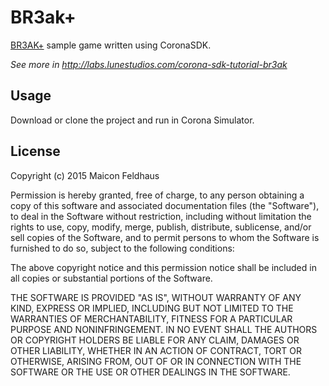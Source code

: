 # BR3ak+

[BR3AK+](https://play.google.com/store/apps/details?id=com.lunestudios.br3akplus) sample game written using CoronaSDK.

*See more in http://labs.lunestudios.com/corona-sdk-tutorial-br3ak*

## Usage

Download or clone the project and run in Corona Simulator.

## License

Copyright (c) 2015 Maicon Feldhaus

Permission is hereby granted, free of charge, to any person obtaining a copy of this software and associated documentation files (the "Software"), to deal in the Software without restriction, including without limitation the rights to use, copy, modify, merge, publish, distribute, sublicense, and/or sell copies of the Software, and to permit persons to whom the Software is furnished to do so, subject to the following conditions:

The above copyright notice and this permission notice shall be included in all copies or substantial portions of the Software.

THE SOFTWARE IS PROVIDED "AS IS", WITHOUT WARRANTY OF ANY KIND, EXPRESS OR IMPLIED, INCLUDING BUT NOT LIMITED TO THE WARRANTIES OF MERCHANTABILITY, FITNESS FOR A PARTICULAR PURPOSE AND NONINFRINGEMENT. IN NO EVENT SHALL THE AUTHORS OR COPYRIGHT HOLDERS BE LIABLE FOR ANY CLAIM, DAMAGES OR OTHER LIABILITY, WHETHER IN AN ACTION OF CONTRACT, TORT OR OTHERWISE, ARISING FROM, OUT OF OR IN CONNECTION WITH THE SOFTWARE OR THE USE OR OTHER DEALINGS IN THE SOFTWARE.
